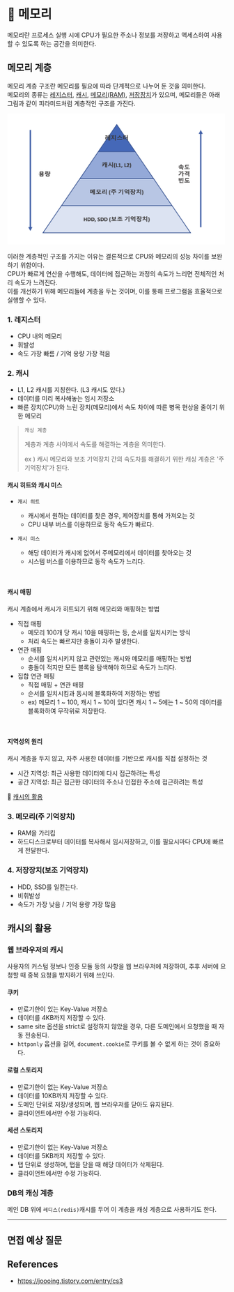 # 💾 메모리
메모리란 프로세스 실행 시에 CPU가 필요한 주소나 정보를 저장하고 액세스하여 사용할 수 있도록 하는 공간을 의미한다.

## 메모리 계층
메모리 계층 구조란 메모리를 필요에 따라 단계적으로 나누어 둔 것을 의미한다.     
메모리의 종류는 [레지스터](#1-레지스터), [캐시](#2-캐시), [메모리(RAM)](#3-메모리주-기억장치), [저장장치](#4-저장장치보조-기억장치)가 있으며,
메모리들은 아래 그림과 같이 피라미드처럼 계층적인 구조를 가진다.

<img src="images/memory_hierarchy.png" width="500" height="300">

이러한 계층적인 구조를 가지는 이유는 결론적으로 CPU와 메모리의 성능 차이를 보완하기 위함이다.   
CPU가 빠르게 연산을 수행해도, 데이터에 접근하는 과정의 속도가 느리면 전체적인 처리 속도가 느려진다.  
이를 개선하기 위해 메모리들에 계층을 두는 것이며, 이를 통해 프로그램을 효율적으로 실행할 수 있다.

### 1. 레지스터
- CPU 내의 메모리
- 휘발성
- 속도 가장 빠름 / 기억 용량 가장 적음

### 2. 캐시
- L1, L2 캐시를 지칭한다. (L3 캐시도 있다.)
- 데이터를 미리 복사해놓는 임시 저장소
- 빠른 장치(CPU)와 느린 장치(메모리)에서 속도 차이에 따른 병목 현상을 줄이기 위한 메모리
> `캐싱 계층` 
> 
> 계층과 계층 사이에서 속도를 해결하는 계층을 의미한다.
> 
>  ex ) 캐시 메모리와 보조 기억장치 간의 속도차를 해결하기 위한 캐싱 계층은 '주 기억장치'가 된다.

#### 캐시 히트와 캐시 미스
- `캐시 히트` 
  - 캐시에서 원하는 데이터를 찾은 경우, 제어장치를 통해 가져오는 것
  - CPU 내부 버스를 이용하므로 동작 속도가 빠르다.
    
- `캐시 미스`
  - 해당 데이터가 캐시에 없어서 주메모리에서 데이터를 찾아오는 것
  - 시스템 버스를 이용하므로 동작 속도가 느리다.

<br>

#### 캐시 매핑
캐시 계층에서 캐시가 히트되기 위해 메모리와 매핑하는 방법
- 직접 매핑
  - 메모리 100개 당 캐시 10을 매핑하는 등, 순서를 일치시키는 방식
  - 처리 속도는 빠르지만 충돌이 자주 발생한다.
- 연관 매핑
  - 순서를 일치시키지 않고 관련있는 캐시와 메모리를 매핑하는 방법
  - 충돌이 적지만 모든 블록을 탐색해야 하므로 속도가 느리다.
- 집합 연관 매핑
  - 직접 매핑 + 연관 매핑
  - 순서를 일치시킴과 동시에 블록화하여 저장하는 방법
  - ex) 메모리 1 ~ 100, 캐시 1 ~ 10이 있다면 캐시 1 ~ 5에는 1 ~ 50의 데이터를 블록화하여 무작위로 저장한다.

<br>

#### 지역성의 원리
캐시 계층을 두지 않고, 자주 사용한 데이터를 기반으로 캐시를 직접 설정하는 것
- 시간 지역성: 최근 사용한 데이터에 다시 접근하려는 특성
- 공간 지역성: 최근 접근한 데이터의 주소나 인접한 주소에 접근하려는 특성

🔗 [캐시의 활용](#캐시의-활용)

### 3. 메모리(주 기억장치)
- RAM을 가리킴
- 하드디스크로부터 데이터를 복사해서 임시저장하고, 이를 필요시마다 CPU에 빠르게 전달한다.


### 4. 저장장치(보조 기억장치)
- HDD, SSD를 일컫는다.
- 비휘발성
- 속도가 가장 낮음 / 기억 용량 가장 많음


## 캐시의 활용
### 웹 브라우저의 캐시
사용자의 커스텀 정보나 인증 모듈 등의 사항을 웹 브라우저에 저장하여, 
추후 서버에 요청할 때 중복 요청을 방지하기 위해 쓰인다.

#### 쿠키
- 만료기한이 있는 Key-Value 저장소
- 데이터를 4KB까지 저장할 수 있다.
- same site 옵션을 strict로 설정하지 않았을 경우, 다른 도메인에서 요청했을 때 자동 전송된다.
- `httponly` 옵션을 걸어, `document.cookie`로 쿠키를 볼 수 없게 하는 것이 중요하다.

#### 로컬 스토리지
- 만료기한이 없는 Key-Value 저장소
- 데이터를 10KB까지 저장할 수 있다.
- 도메인 단위로 저장/생성되며, 웹 브라우저를 닫아도 유지된다.
- 클라이언트에서만 수정 가능하다.

#### 세션 스토리지
- 만료기한이 없는 Key-Value 저장소
- 데이터를 5KB까지 저장할 수 있다.
- 탭 단위로 생성하며, 탭을 닫을 때 해당 데이터가 삭제된다.
- 클라이언트에서만 수정 가능하다.

### DB의 캐싱 계층
메인 DB 위에 `레디스(redis)`캐시를 두어 이 계층을 캐싱 계층으로 사용하기도 한다.


-------------------------------------------------


면접 예상 질문
---



References
---
- https://joooing.tistory.com/entry/cs3